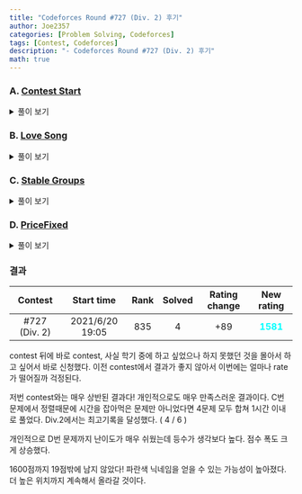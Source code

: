 ```yaml
---
title: "Codeforces Round #727 (Div. 2) 후기"
author: Joe2357
categories: [Problem Solving, Codeforces]
tags: [Contest, Codeforces]
description: "- Codeforces Round #727 (Div. 2) 후기"
math: true
---
```






### A. [Contest Start](https://codeforces.com/contest/1539/problem/A)

<details markdown="1"><summary>풀이 보기</summary>
#### 풀이

A 문제 치고 엄청 까다로운 문제였다. 실제로 통계로도 A 문제를 푼 사람보다 B문제를 푼 사람이 더 많다. 수학 문제치고 고려할 부분이 많은 문제이다.

기본적인 사항을 정리해보자.  
우선 가장 뒤에 contest를 끝내는 사람의 dissatisfaction은 $0$이다. 그 이전에 contest를 끝낸 사람의 dissatisfaction은 $1$이다. 이런 식으로 계속 1씩 증가하다가 증가가 끝나는 지점은 특정 사람의 dissatisfaction이 $t / x$가 되는 시점이 될 것이다.  
문제는 contest에 참여한 사람들의 수로 수열을 만들 때 최대로 증가할 수 있는 수가 정해져 있다는 것이다. 사람의 수 $n$이 충분히 크다면 $0$부터 시작해서 $t / x$까지 증가하는 dissatisfaction을 만들고 나머지 사람들의 dissatisfaction을 $t / x$로 계산해서 더할 수 있지만, $n$이 작다면 첫 번째 사람이 contest를 끝내기 전에 사람이 부족해져 dissatisfaction이 $t / x$에 미치지 못하는 경우가 발생한다.

위 사항을 생각하여 고려 사항을 간단히 정리하면 아래와 같다.

- $n$이 충분히 크다면 $0$부터 시작하여 $t / x$로 끝나는 공차가 1인 <u>등차수열</u>을 만들고 나머지 사람들의 dissatisfaction을 $t / x$로 계산 가능하다.
- $n$이 작다면 $0$부터 시작하여 $n - 1$로 끝나는 공차가 1인 등차수열까지만 만들 수 있다.

위 사항을 생각하며 경우에 따른 값만 정리하면 답을 얻을 수 있다.

#### 코드

```c
#include <stdio.h>

int main() {
    int k;
    scanf("%d", &k);
    while (k--) {
        long long n, x, t;
        scanf("%lld %lld %lld", &n, &x, &t);
        long long d = t / x;

        if (n >= d + 1) {
            printf("%lld\n", ((d) * (d + 1) / 2) + (d * (n - d - 1)));
        }
        else {
            printf("%lld\n", (n - 1) * (n) / 2);
        }
    }
    return 0;
}
```

</details>

### B. [Love Song](https://codeforces.com/contest/1539/problem/B)

<details markdown="1"><summary>풀이 보기</summary>
#### 풀이

문자열에서 알파벳 순서에 따라 몇번 적을지 정해진다고 되있다. 'a'라면 1번, 'b'라면 2번 적힌 새로운 문자열을 만들어야하는데, 출력은 숫자만 하면 되므로 글자 수만 세서 저장해두자.

문제에서는 문자열 간격에 대한 **쿼리**가 여러번 주어지는데, 경험상 <u>처음 주어진 조건에서 바뀌지 않고 여러 쿼리를 수행하는 문제</u>는 dp 등을 이용하여 답을 모두 구한 후 출력하는 방법이 정해라고 생각한다. 그래서 dp 누적합 방법을 이용하여 0부터 k까지의 생성될 글자 수를 저장해두는 방법으로 문제를 풀었다.

#### 코드

```c
#include <stdio.h>

#define MAX_IDX (int)(1e5 + 1)

int dp[MAX_IDX];

int main() {
    int n, q;
    scanf("%d %d", &n, &q);
    char str[MAX_IDX];
    scanf("%s", str);

    for (int i = 1; i <= n; ++i) {
        dp[i] = dp[i - 1] + str[i - 1] - 'a' + 1;
    }

    while (q--) {
        int a, b;
        scanf("%d %d", &a, &b);
        printf("%d\n", dp[b] - dp[a - 1]);
    }
    return 0;
}
```

#### 여담

```c
long long dp[MAX_IDX] = {0};
```

위의 코드를 main 함수에 넣는 것이 `compilation error` 결과를 리턴했다. 배열은 전역으로 만들어야할 것 같다.

</details>

### C. [Stable Groups](https://codeforces.com/contest/1539/problem/C)

<details markdown="1"><summary>풀이 보기</summary>
#### 풀이

원리는 생각보다 간단한데, 여러모로 애먹은 문제이다.

결론부터 말하자면 그리디 문제이다. 우선 모든 사람들을 오름차순으로 정렬한다. 그리고 <u>사람을 추가하지 않고 서로 묶을 수 있는 그룹인지 검사</u>한다. 만약 사람이 추가로 필요하다면 새로 그룹을 만들고 "필요한 사람 수를 따로 다른 배열에 추가로 저장"한다. 이렇게 하면 사람을 추가하지 않고 만들 수 있는 최소의 그룹의 개수를 구할 수 있다.

이제 사람을 추가하여 그룹을 합치는 작업을 한다. 위에서 저장한 배열을 재정렬하여 작은 순으로 나열하고, 그 순서에 맞춰 $k$에서 사람을 빼가며 그룹을 합친다. 만약 사람이 부족하여 더 이상 그룹을 합칠 수 없다면, 현재 남은 그룹이 정답이 된다.

#### 코드

```c
#include <stdio.h>

typedef unsigned long long ll;
#define MAX_IDX (int)2e5

ll arr[MAX_IDX];
ll result;
ll A[MAX_IDX];
int len;
int n;
ll k, x;

int cmp(ll* a, ll *b) {
    if (*a > *b) {
        return 1;
    }
    else if (*a == *b) {
        return 0;
    }
    else {
        return -1;
    }
}

int main() {
    scanf("%d %llu %llu", &n, &k, &x);

    for (int i = 0; i < n; ++i) {
        scanf("%llu", arr + i);
    }

    qsort(arr, n, sizeof(ll), cmp);

    result = 1;
    for (int i = 1; i < n; ++i) {
        if (arr[i - 1] + x < arr[i]) {
            ll a = (arr[i] - arr[i - 1] - 1) / x;
            A[len++] = a;
            ++result;
        }
    }

    if (len > 0) {
        qsort(A, len, sizeof(ll), cmp);
    }

    for (int i = 0; i < len; ++i) {
        if (k >= A[i]) {
            --result;
            k -= A[i];
        }
        else {
            break;
        }
    }

    printf("%llu", result);
    return 0;
}
```

#### 여담

저번 contest에서도 그랬지만, long long 타입의 qsort 정렬이 이상하다.

```c
int cmp(long long* a, long long* b) {
    return *a > *b
}
```

위의 cmp 함수가 작동하지 않는 것 같다. 심지어 값의 범위가 문제인지 long long도 부족해서 unsigned long long을 대신 사용했다. int에서의 정렬은 제대로 되어서 사용하는 정렬 방법인데, long long에서는 먹히지 않아 시간을 많이 잡아먹는다. cmp 함수를 더 정교하게 만드는 식으로 방향을 잡아야겠다.

</details>

### D. [PriceFixed](https://codeforces.com/contest/1539/problem/D)

<details markdown="1"><summary>풀이 보기</summary>
#### 풀이
D번 문제치고는 원리가 간단해서 이해하기가 쉬운 문제였다. 아니 그냥 내가 그리디에 강한건가?

모든 물건의 가격은 기본 $2$원이고 이미 $b_i$개의 물건을 샀다면 $1$원으로 물건을 살 수 있다. 이 때 할인된 가격으로 물건을 사는 것도 $b_i$에 영향을 줄 수 있다.

결국 할인을 최대한 이용하기 위해서는 **$b_i$가 가장 큰 물건부터 정가로 사는 방법**을 이용하면 된다. 이후 할인을 받을 수 있는 물건들을 $1$원을 주고 사서 물건을 계속해서 구입하고, 그것을 이용하여 다른 물건을 할인받는 연쇄적인 방법을 통하면 최대한 싸게 모든 물건을 구입할 수 있다.

위의 이론을 알고리즘화하여 풀어쓰면 아래 절차와 같다.

1. 먼저 모든 물건을 $b_i$의 오름차순으로 정렬한다. 정렬하였다면 가장 앞의 물건을 할인받아 살 물건 순, 뒤의 물건들은 정가로 구매할 물건으로 생각하자.
2. 현재 가장 앞의 물건을 할인받아 살 수 있다면 할인받아 사고 다음 물건을 보자.
3. 만약 할인받을 수 없다면 뒤의 물건을 사며 앞의 물건을 할인받을 수 있는 상태를 만들자.
4. 2번과 3번 방법을 반복하며 모든 물건을 사들인다.

#### 코드

```c
#include <stdio.h>

typedef long long ll;
typedef struct Node {
    ll a, b;
} ND;

#define MAX_IDX (int)1e5

ND arr[MAX_IDX];
int n;
ll p;
ll result;

int cmp(ND* a, ND* b) {
    if (a->b > b->b) {
        return 1;
    }
    else if (a->b == b->b) {
        if (a->a > b->a) {
            return 1;
        }
        else {
            return -1;
        }
    }
    else {
        return -1;
    }
}

int main() {
    scanf("%d", &n);
    for (int i = 0; i < n; ++i) {
        ll a, b;
        scanf("%lld %lld", &a, &b);
        arr[i] = (ND) { a, b };
    }

    qsort(arr, n, sizeof(ND), cmp);
    int start = 0, end = n - 1;
    while (start <= end) {
        if (p >= arr[start].b) {
            result += arr[start].a;
            p += arr[start].a;
            ++start;
        }
        else if (start == end) {
            ll T = arr[start].b - p;
            if (T <= arr[start].a) {
                result += (2 * T);
                arr[start].a -= T;
                p += T;
            }
            else {
                result += (arr[start].a * 2);
                p += arr[start].a;
                ++start;
            }
        }
        else {
            if (arr[start].b - p >= arr[end].a) {
                result += (2 * arr[end].a);
                p += arr[end].a;
                --end;
            }
            else {
                ll T = arr[start].b - p;
                arr[end].a -= T;
                result += (2 * T);
                p = arr[start].b;
            }
        }
    }

    printf("%lld", result);
    return 0;
}
```

</details>

### 결과

|    Contest    |   Start time    | Rank | Solved | Rating change |                New rating                |
| :-----------: | :-------------: | :--: | :----: | :-----------: | :--------------------------------------: |
| #727 (Div. 2) | 2021/6/20 19:05 | 835  |   4    |      +89      | <strong style="color:cyan">1581</strong> |

contest 뒤에 바로 contest, 사실 학기 중에 하고 싶었으나 하지 못했던 것을 몰아서 하고 싶어서 바로 신청했다. 이전 contest에서 결과가 좋지 않아서 이번에는 얼마나 rate가 떨어질까 걱정된다.

저번 contest와는 매우 상반된 결과다! 개인적으로도 매우 만족스러운 결과이다. C번 문제에서 정렬때문에 시간을 잡아먹은 문제만 아니었다면 4문제 모두 합쳐 1시간 이내로 풀었다. Div.2에서는 최고기록을 달성했다. ( 4 / 6 )

개인적으로 D번 문제까지 난이도가 매우 쉬웠는데 등수가 생각보다 높다. 점수 폭도 크게 상승했다.

1600점까지 19점밖에 남지 않았다! 파란색 닉네임을 얻을 수 있는 가능성이 높아졌다. 더 높은 위치까지 계속해서 올라갈 것이다.

